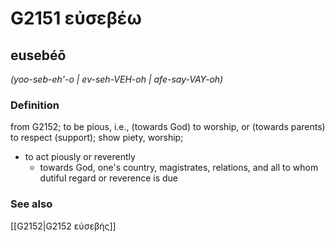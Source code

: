 # G2151 εὐσεβέω

## eusebéō

_(yoo-seb-eh'-o | ev-seh-VEH-oh | afe-say-VAY-oh)_

### Definition

from G2152; to be pious, i.e., (towards God) to worship, or (towards parents) to respect (support); show piety, worship; 

- to act piously or reverently
  - towards God, one's country, magistrates, relations, and all to whom dutiful regard or reverence is due

### See also

[[G2152|G2152 εὐσεβής]]
